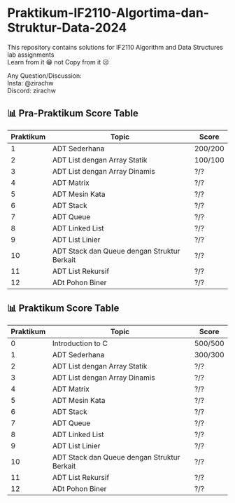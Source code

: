 # Praktikum-IF2110-Algortima-dan-Struktur-Data-2024

This repository contains solutions for IF2110 Algorithm and Data Structures lab assignments <br>
Learn from it 😁 not Copy from it 😥

Any Question/Discussion: <br>
Insta: @zirachw <br>
Discord: zirachw <br>

## 📊 Pra-Praktikum Score Table

| Praktikum | Topic                                       | Score   |
| --------- | ------------------------------------------- | ------- |
| 1         | ADT Sederhana                               | 200/200 |
| 2         | ADT List dengan Array Statik                | 100/100 |
| 3         | ADT List dengan Array Dinamis               | ?/?     |
| 4         | ADT Matrix                                  | ?/?     |
| 5         | ADT Mesin Kata                              | ?/?     |
| 6         | ADT Stack                                   | ?/?     |
| 7         | ADT Queue                                   | ?/?     |
| 8         | ADT Linked List                             | ?/?     |
| 9         | ADT List Linier                             | ?/?     |
| 10        | ADT Stack dan Queue dengan Struktur Berkait | ?/?     |
| 11        | ADT List Rekursif                           | ?/?     |
| 12        | ADt Pohon Biner                             | ?/?     |

## 📊 Praktikum Score Table

| Praktikum | Topic                                       | Score   |
| --------- | ------------------------------------------- | ------- |
| 0         | Introduction to C                           | 500/500 |
| 1         | ADT Sederhana                               | 300/300 |
| 2         | ADT List dengan Array Statik                | ?/?     |
| 3         | ADT List dengan Array Dinamis               | ?/?     |
| 4         | ADT Matrix                                  | ?/?     |
| 5         | ADT Mesin Kata                              | ?/?     |
| 6         | ADT Stack                                   | ?/?     |
| 7         | ADT Queue                                   | ?/?     |
| 8         | ADT Linked List                             | ?/?     |
| 9         | ADT List Linier                             | ?/?     |
| 10        | ADT Stack dan Queue dengan Struktur Berkait | ?/?     |
| 11        | ADT List Rekursif                           | ?/?     |
| 12        | ADt Pohon Biner                             | ?/?     |
